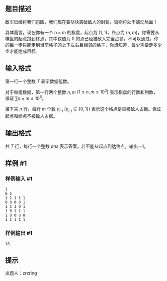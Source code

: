 ## 题目描述

敌军已经将我们包围，我们现在要尽快突破敌人的封锁，否则将处于被动局面！

具体而言，现在你有一个 $n\times m$ 的棋盘，起点为 $(1, 1)$，终点为 $(n, m)$，你需要从棋盘的起点跑到终点，其中权值为 $0$ 的点已经被敌人完全占领，不可以通过。你的每一步只能走到当前格子的上下左右且相邻的格子，你想知道，最少需要走多少步才能达成目标。

## 输入格式

第一行一个整数 $T$ 表示数据组数。

对于每组数据，第一行两个整数 $n, m$ $(1\leq n, m\leq 10^3)$ 表示棋盘的行数和列数，保证 $\sum n\times m\leq 10^6$。

接下来 $n$ 行，每行 $m$ 个数 $a_{i, j}$ $(a_{i, j}\in \{0, 1\})$ 表示这个格点是否被敌人占据。保证起点和终点不被敌人占据。

## 输出格式

共 $T$ 行，每行一个整数 $ans$ 表示答案。若不能从起点到达终点，输出 $-1$。

## 样例 #1

### 样例输入 #1

```
1
6 5
1 1 1 1 1
0 0 0 0 1
1 1 1 0 1
1 0 1 1 1
1 0 0 0 0
1 1 1 1 1
```

### 样例输出 #1

```
18
```

## 提示

出题人：zrzring